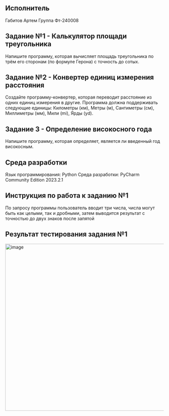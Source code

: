 ## Исполнитель
Габитов Артем
Группа Фт-240008
## Задание №1 - Калькулятор площади треугольника
Напишите программу, которая вычисляет площадь треугольника по трём его
сторонам (по формуле Герона) с точность до сотых.
## Задание №2 - Конвертер единиц измерения расстояния
Создайте программу-конвертер, которая переводит расстояние из одних
единиц измерения в другие. Программа должна поддерживать следующие
единицы: Километры (км), Метры (м), Сантиметры (см), Миллиметры (мм),
Мили (mi), Ярды (yd).
## Задание 3 - Определение високосного года
Напишите программу, которая определяет, является ли введенный год
високосным.
## Среда разработки
Язык программирования: Python
Среда разработки: PyCharm Community Edition 2023.2.1
## Инструкция по работа к заданию №1
По запросу программы пользователь вводит три числа, числа могут быть как целыми, так и дробными, затем выводится результат с точностью до двух знаков после запятой
## Результат тестирования задания №1
<img width="583" height="531" alt="image" src="https://github.com/user-attachments/assets/28a304e0-385c-4a57-8f07-e88fe54ce84c" />




